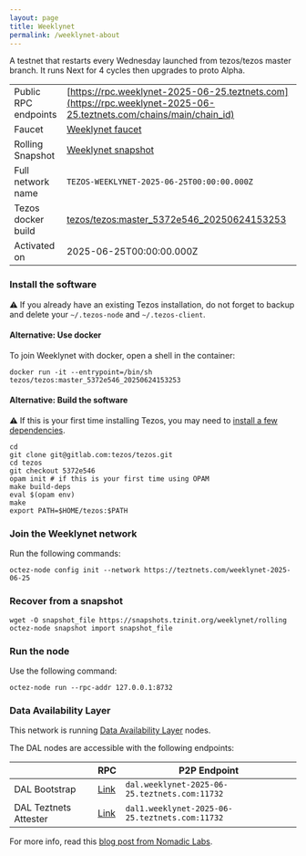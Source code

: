 ```yaml
---
layout: page
title: Weeklynet
permalink: /weeklynet-about
---
```


A testnet that restarts every Wednesday launched from tezos/tezos master branch. It runs Next for 4 cycles then upgrades to proto Alpha.

| | |
|-------|---------------------|
| Public RPC endpoints | [https://rpc.weeklynet-2025-06-25.teztnets.com](https://rpc.weeklynet-2025-06-25.teztnets.com/chains/main/chain_id)<br/> |
| Faucet | [Weeklynet faucet](https://faucet.weeklynet-2025-06-25.teztnets.com) |
| Rolling Snapshot | [Weeklynet snapshot](https://snapshots.tzinit.org/weeklynet/rolling) |
| Full network name | `TEZOS-WEEKLYNET-2025-06-25T00:00:00.000Z` |
| Tezos docker build | [tezos/tezos:master_5372e546_20250624153253](https://hub.docker.com/r/tezos/tezos/tags?page=1&ordering=last_updated&name=master_5372e546_20250624153253) |
| Activated on | 2025-06-25T00:00:00.000Z |





### Install the software

⚠️  If you already have an existing Tezos installation, do not forget to backup and delete your `~/.tezos-node` and `~/.tezos-client`.



#### Alternative: Use docker

To join Weeklynet with docker, open a shell in the container:

```
docker run -it --entrypoint=/bin/sh tezos/tezos:master_5372e546_20250624153253
```


#### Alternative: Build the software

⚠️  If this is your first time installing Tezos, you may need to [install a few dependencies](https://tezos.gitlab.io/introduction/howtoget.html#setting-up-the-development-environment-from-scratch).

```
cd
git clone git@gitlab.com:tezos/tezos.git
cd tezos
git checkout 5372e546
opam init # if this is your first time using OPAM
make build-deps
eval $(opam env)
make
export PATH=$HOME/tezos:$PATH
```

### Join the Weeklynet network

Run the following commands:

```
octez-node config init --network https://teztnets.com/weeklynet-2025-06-25

```


### Recover from a snapshot

```
wget -O snapshot_file https://snapshots.tzinit.org/weeklynet/rolling
octez-node snapshot import snapshot_file
```


### Run the node

Use the following command:

```
octez-node run --rpc-addr 127.0.0.1:8732
```




### Data Availability Layer

This network is running [Data Availability Layer](https://tezos.gitlab.io/shell/dal.html) nodes.


The DAL nodes are accessible with the following endpoints:

| | RPC | P2P Endpoint |
|------------|---------|--------------|
| DAL Bootstrap | [Link](https://dal-bootstrap-rpc.weeklynet-2025-06-25.teztnets.com/p2p/gossipsub/scores) | `dal.weeklynet-2025-06-25.teztnets.com:11732` |
| DAL Teztnets Attester | [Link](https://dal-attester-rpc.weeklynet-2025-06-25.teztnets.com/p2p/gossipsub/scores) | `dal1.weeklynet-2025-06-25.teztnets.com:11732` |


For more info, read this [blog post from Nomadic Labs](https://research-development.nomadic-labs.com/data-availability-layer-tezos.html).



